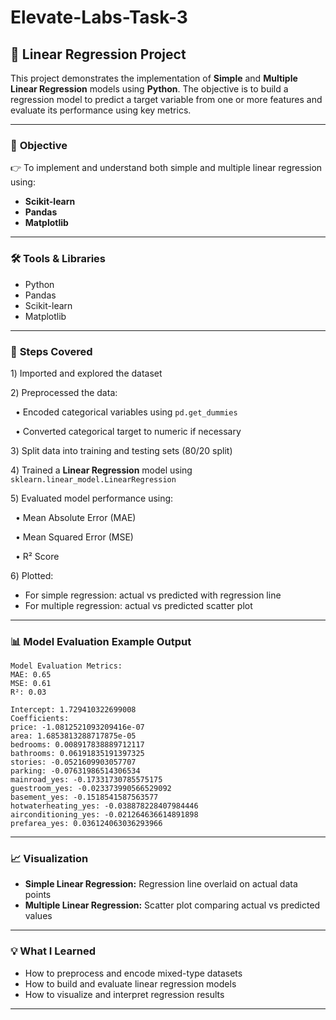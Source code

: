 # Elevate-Labs-Task-3
## 🚀 Linear Regression Project

This project demonstrates the implementation of **Simple** and **Multiple Linear Regression** models using **Python**. The objective is to build a regression model to predict a target variable from one or more features and evaluate its performance using key metrics.

---

### 📌 **Objective**

👉 To implement and understand both simple and multiple linear regression using:

* **Scikit-learn**
* **Pandas**
* **Matplotlib**

---

### 🛠 **Tools & Libraries**

* Python
* Pandas
* Scikit-learn
* Matplotlib

---

### 🔑 **Steps Covered**

1️) Imported and explored the dataset

2️) Preprocessed the data:

  • Encoded categorical variables using `pd.get_dummies`
  
  • Converted categorical target to numeric if necessary

3️) Split data into training and testing sets (80/20 split)

4️) Trained a **Linear Regression** model using `sklearn.linear_model.LinearRegression`

5️) Evaluated model performance using:

  • Mean Absolute Error (MAE)
  
  • Mean Squared Error (MSE)
  
  • R² Score

6️) Plotted:

* For simple regression: actual vs predicted with regression line
* For multiple regression: actual vs predicted scatter plot

---

### 📊 **Model Evaluation Example Output**

```
Model Evaluation Metrics:
MAE: 0.65
MSE: 0.61
R²: 0.03

Intercept: 1.729410322699008
Coefficients:
price: -1.0812521093209416e-07
area: 1.6853813288717875e-05
bedrooms: 0.008917838889712117
bathrooms: 0.06191835191397325
stories: -0.0521609903057707
parking: -0.07631986514306534
mainroad_yes: -0.17331730785575175
guestroom_yes: -0.023373990566529092
basement_yes: -0.1518541587563577
hotwaterheating_yes: -0.038878228407984446
airconditioning_yes: -0.021264636614891898
prefarea_yes: 0.036124063036293966 
```

---

### 📈 **Visualization**

* **Simple Linear Regression:** Regression line overlaid on actual data points
* **Multiple Linear Regression:** Scatter plot comparing actual vs predicted values

---

### 💡 **What I Learned**

* How to preprocess and encode mixed-type datasets
* How to build and evaluate linear regression models
* How to visualize and interpret regression results

---

